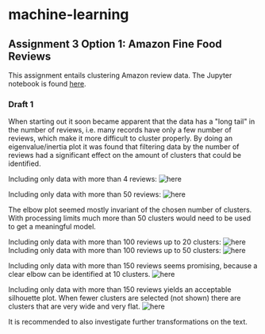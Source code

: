 # machine-learning

## Assignment 3 Option 1: Amazon Fine Food Reviews

This assignment entails clustering Amazon review data. 
The Jupyter notebook is found [here](kmeans_amazon.ipynb).

### Draft 1

When starting out it soon became apparent that the data has a "long tail" in the number of reviews,
i.e. many records have only a few number of reviews, which make it more difficult to cluster properly.
By doing an eigenvalue/inertia plot it was found that filtering data by the number of reviews had
a significant effect on the amount of clusters that could be identified.

Including only data with more than 4 reviews:
![here](4reviews.png)

Including only data with more than 50 reviews:
![here](50reviews.png)

The elbow plot seemed mostly invariant of the chosen number of clusters.
With processing limits much more than 50 clusters would need to be used
to get a meaningful model.

Including only data with more than 100 reviews up to 20 clusters:
![here](100reviews.png)
Including only data with more than 100 reviews up to 50 clusters:
![here](100reviews_b.png)

Including only data with more than 150 reviews seems promising, 
because a clear elbow can be identified at 10 clusters.
![here](150reviews.png)


Including only data with more than 150 reviews yields an acceptable silhouette plot.
When fewer clusters are selected (not shown) there are clusters that are very wide
and very flat.
![here](150reviews_plot.png)

It is recommended to also investigate further transformations on the text.

